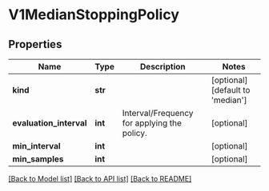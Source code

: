 # V1MedianStoppingPolicy

## Properties
Name | Type | Description | Notes
------------ | ------------- | ------------- | -------------
**kind** | **str** |  | [optional] [default to 'median']
**evaluation_interval** | **int** | Interval/Frequency for applying the policy. | [optional] 
**min_interval** | **int** |  | [optional] 
**min_samples** | **int** |  | [optional] 

[[Back to Model list]](../README.md#documentation-for-models) [[Back to API list]](../README.md#documentation-for-api-endpoints) [[Back to README]](../README.md)


